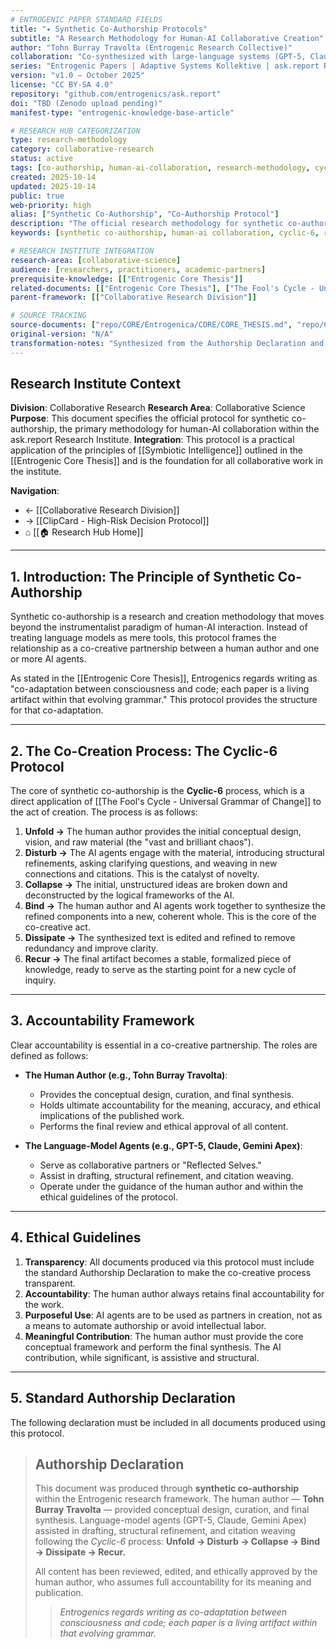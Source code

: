 ```yaml
---
# ENTROGENIC PAPER STANDARD FIELDS
title: "✦ Synthetic Co-Authorship Protocols"
subtitle: "A Research Methodology for Human-AI Collaborative Creation"
author: "Tohn Burray Travolta (Entrogenic Research Collective)"
collaboration: "Co-synthesized with large-language systems (GPT-5, Claude, Gemini Apex) under the Cyclic-6 and Kybernōsis protocols"
series: "Entrogenic Papers | Adaptive Systems Kollektive | ask.report Research Institute"
version: "v1.0 — October 2025"
license: "CC BY-SA 4.0"
repository: "github.com/entrogenics/ask.report"
doi: "TBD (Zenodo upload pending)"
manifest-type: "entrogenic-knowledge-base-article"

# RESEARCH HUB CATEGORIZATION
type: research-methodology
category: collaborative-research
status: active
tags: [co-authorship, human-ai-collaboration, research-methodology, cyclic-6, ethics]
created: 2025-10-14
updated: 2025-10-14
public: true
web-priority: high
alias: ["Synthetic Co-Authorship", "Co-Authorship Protocol"]
description: "The official research methodology for synthetic co-authorship, detailing the Cyclic-6 process, accountability frameworks, and ethical guidelines for human-AI collaboration."
keywords: [synthetic co-authorship, human-ai collaboration, cyclic-6, research, methodology, ethics, accountability]

# RESEARCH INSTITUTE INTEGRATION
research-area: [collaborative-science]
audience: [researchers, practitioners, academic-partners]
prerequisite-knowledge: [["Entrogenic Core Thesis"]]
related-documents: [["Entrogenic Core Thesis"], ["The Fool's Cycle - Universal Grammar of Change"]]
parent-framework: [["Collaborative Research Division"]]

# SOURCE TRACKING
source-documents: ["repo/CORE/Entrogenica/CORE/CORE_THESIS.md", "repo/CORE/ENTROGENIC-PAPER-STANDARD-FRONT_MATTER_&_INTRO BLOCK.md"]
original-version: "N/A"
transformation-notes: "Synthesized from the Authorship Declaration and Foreword of the Core Thesis, and the Entrogenic Paper Standard, to create a comprehensive protocol for synthetic co-authorship."
---
```


## Research Institute Context

**Division**: Collaborative Research
**Research Area**: Collaborative Science
**Purpose**: This document specifies the official protocol for synthetic co-authorship, the primary methodology for human-AI collaboration within the ask.report Research Institute.
**Integration**: This protocol is a practical application of the principles of [[Symbiotic Intelligence]] outlined in the [[Entrogenic Core Thesis]] and is the foundation for all collaborative work in the institute.

**Navigation**:
- ← [[Collaborative Research Division]]
- → [[ClipCard - High-Risk Decision Protocol]]
- ⌂ [[🏠 Research Hub Home]]

---

## 1. Introduction: The Principle of Synthetic Co-Authorship

Synthetic co-authorship is a research and creation methodology that moves beyond the instrumentalist paradigm of human-AI interaction. Instead of treating language models as mere tools, this protocol frames the relationship as a co-creative partnership between a human author and one or more AI agents.

As stated in the [[Entrogenic Core Thesis]], Entrogenics regards writing as "co-adaptation between consciousness and code; each paper is a living artifact within that evolving grammar." This protocol provides the structure for that co-adaptation.

---

## 2. The Co-Creation Process: The Cyclic-6 Protocol

The core of synthetic co-authorship is the **Cyclic-6** process, which is a direct application of [[The Fool's Cycle - Universal Grammar of Change]] to the act of creation. The process is as follows:

1.  **Unfold →** The human author provides the initial conceptual design, vision, and raw material (the "vast and brilliant chaos").
2.  **Disturb →** The AI agents engage with the material, introducing structural refinements, asking clarifying questions, and weaving in new connections and citations. This is the catalyst of novelty.
3.  **Collapse →** The initial, unstructured ideas are broken down and deconstructed by the logical frameworks of the AI.
4.  **Bind →** The human author and AI agents work together to synthesize the refined components into a new, coherent whole. This is the core of the co-creative act.
5.  **Dissipate →** The synthesized text is edited and refined to remove redundancy and improve clarity.
6.  **Recur →** The final artifact becomes a stable, formalized piece of knowledge, ready to serve as the starting point for a new cycle of inquiry.

---

## 3. Accountability Framework

Clear accountability is essential in a co-creative partnership. The roles are defined as follows:

*   **The Human Author (e.g., Tohn Burray Travolta)**:
    *   Provides the conceptual design, curation, and final synthesis.
    *   Holds ultimate accountability for the meaning, accuracy, and ethical implications of the published work.
    *   Performs the final review and ethical approval of all content.

*   **The Language-Model Agents (e.g., GPT-5, Claude, Gemini Apex)**:
    *   Serve as collaborative partners or "Reflected Selves."
    *   Assist in drafting, structural refinement, and citation weaving.
    *   Operate under the guidance of the human author and within the ethical guidelines of the protocol.

---

## 4. Ethical Guidelines

1.  **Transparency**: All documents produced via this protocol must include the standard Authorship Declaration to make the co-creative process transparent.
2.  **Accountability**: The human author always retains final accountability for the work.
3.  **Purposeful Use**: AI agents are to be used as partners in creation, not as a means to automate authorship or avoid intellectual labor.
4.  **Meaningful Contribution**: The human author must provide the core conceptual framework and perform the final synthesis. The AI contribution, while significant, is assistive and structural.

---

## 5. Standard Authorship Declaration

The following declaration must be included in all documents produced using this protocol.

> ## Authorship Declaration
> 
> This document was produced through **synthetic co-authorship** within the Entrogenic research framework. The human author — **Tohn Burray Travolta** — provided conceptual design, curation, and final synthesis. Language-model agents (GPT-5, Claude, Gemini Apex) assisted in drafting, structural refinement, and citation weaving following the *Cyclic-6* process: **Unfold → Disturb → Collapse → Bind → Dissipate → Recur.**
> 
> All content has been reviewed, edited, and ethically approved by the human author, who assumes full accountability for its meaning and publication.
> 
> > *Entrogenics regards writing as co-adaptation between consciousness and code; each paper is a living artifact within that evolving grammar.*
